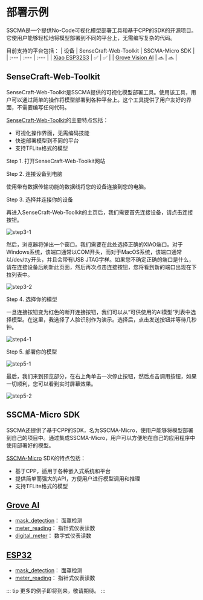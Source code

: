 # 部署示例

SSCMA是一个提供No-Code可视化模型部署工具和基于CPP的SDK的开源项目。它使用户能够轻松地将模型部署到不同的平台上，无需编写复杂的代码。

目前支持的平台包括：
| 设备 | SenseCraft-Web-Toolkit | SSCMA-Micro SDK |
| :--- | :--- | :--- |
| [Xiao ESP32S3](https://www.seeedstudio.com/XIAO-ESP32S3-Sense-p-5639.html) | ✅ | ✅ |
| [Grove Vision AI](https://www.seeedstudio.com/Grove-Vision-AI-Module-p-5457.html) | 🔜 | 🔜 |

## SenseCraft-Web-Toolkit

SenseCraft-Web-Toolkit是SSCMA提供的可视化模型部署工具。使用该工具，用户可以通过简单的操作将模型部署到各种平台上。这个工具提供了用户友好的界面，不需要编写任何代码。

[SenseCraft-Web-Toolkit](https://seeed-studio.github.io/SenseCraft-Web-Toolkit/)的主要特点包括：

- 可视化操作界面，无需编码技能
- 快速部署模型到不同的平台
- 支持TFLite格式的模型

Step 1. 打开SenseCraft-Web-Toolkit网站

<!-- <div align="center">
  <a href="https://seeed-studio.github.io/SenseCraft-Web-Toolk"><img width="10%" src="https://files.seeedstudio.com/sscma/docs/images/SSCMA-Hero.png"/></a>
</div> -->

Step 2. 连接设备到电脑

使用带有数据传输功能的数据线将您的设备连接到您的电脑。

Step 3. 选择并连接你的设备

再进入SenseCraft-Web-Toolkit的主页后，我们需要首先连接设备，请点击连接按钮。

![step3-1](/static/deploy/step3-1.png)

然后，浏览器将弹出一个窗口。我们需要在此处选择正确的XIAO端口。对于Windows系统，该端口通常以COM开头，而对于MacOS系统，该端口通常以/dev/tty开头，并且会带有USB JTAG字样。如果您不确定正确的端口是什么，请在连接设备后刷新此页面，然后再次点击连接按钮，您将看到新的端口出现在下拉列表中。

![step3-2](/static/deploy/step3-2.png)

Step 4. 选择你的模型

一旦连接按钮变为红色的断开连接按钮，我们可以从“可供使用的AI模型”列表中选择模型。在这里，我选择了人脸识别作为演示。选择后，点击发送按钮并等待几秒钟。

![step4-1](/static/deploy/step4-1.png)

Step 5. 部署你的模型

![step5-1](/static/deploy/step5-1.png)

最后，我们来到预览部分，在右上角单击一次停止按钮，然后点击调用按钮，如果一切顺利，您可以看到实时屏幕效果。

![step5-2](/static/deploy/step5-2.png)

## SSCMA-Micro SDK

SSCMA还提供了基于CPP的SDK，名为SSCMA-Micro，使用户能够将模型部署到自己的项目中。通过集成SSCMA-Micro，用户可以方便地在自己的应用程序中使用部署好的模型。

[SSCMA-Micro](https://github.com/Seeed-Studio/SSCMA-Micro) SDK的特点包括：

- 基于CPP，适用于各种嵌入式系统和平台
- 提供简单而强大的API，方便用户进行模型调用和推理
- 支持TFLite格式的模型

## [Grove AI](./grove/deploy.md)

- [mask_detection](./grove/mask_detection.md)： 面罩检测
- [meter_reading](./grove/meter_reader.md)： 指针式仪表读数
- [digital_meter](./grove/digital_meter.md)： 数字式仪表读数

## [ESP32](./esp32/deploy.md)

- [mask_detection](./esp32/mask_detection.md)： 面罩检测
- [meter_reading](./esp32/meter_reader.md)： 指针式仪表读数

::: tip
更多的例子即将到来，敬请期待。
:::
